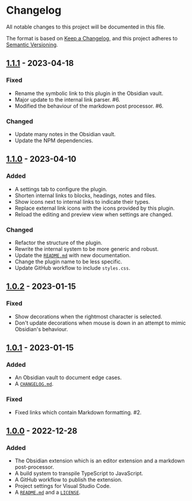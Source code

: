 # Changelog

All notable changes to this project will be documented in this file.

The format is based on [Keep a Changelog](https://keepachangelog.com/en/1.0.0/), and this project adheres to [Semantic Versioning](https://semver.org/spec/v2.0.0.html).

## [1.1.1] - 2023-04-18

### Fixed

- Rename the symbolic link to this plugin in the Obsidian vault.
- Major update to the internal link parser. #6.
- Modified the behaviour of the markdown post processor. #6.

### Changed

- Update many notes in the Obsidian vault.
- Update the NPM dependencies.

## [1.1.0] - 2023-04-10

### Added

- A settings tab to configure the plugin.
- Shorten internal links to blocks, headings, notes and files.
- Show icons next to internal links to indicate their types.
- Replace external link icons with the icons provided by this plugin.
- Reload the editing and preview view when settings are changed.

### Changed

- Refactor the structure of the plugin.
- Rewrite the internal system to be more generic and robust.
- Update the [`README.md`](./README.md) with new documentation.
- Change the plugin name to be less specific.
- Update GitHub workflow to include `styles.css`.

## [1.0.2] - 2023-01-15

### Fixed

- Show decorations when the rightmost character is selected.
- Don't update decorations when mouse is down in an attempt to mimic Obsidian's behaviour.

## [1.0.1] - 2023-01-15

### Added

- An Obsidian vault to document edge cases.
- A [`CHANGELOG.md`](./CHANGELOG.md).

### Fixed

- Fixed links which contain Markdown formatting. #2.

## [1.0.0] - 2022-12-28

### Added

- The Obsidian extension which is an editor extension and a markdown post-processor.
- A build system to transpile TypeScript to JavaScript.
- A GitHub workflow to publish the extension.
- Project settings for Visual Studio Code.
- A [`README.md`](./README.md) and a [`LICENSE`](./LICENSE).

[1.1.1]: https://github.com/scottwillmoore/obsidian-short-internal-links-to-headings/releases/tag/v1.1.1
[1.1.0]: https://github.com/scottwillmoore/obsidian-short-internal-links-to-headings/releases/tag/v1.1.0
[1.0.2]: https://github.com/scottwillmoore/obsidian-short-internal-links-to-headings/releases/tag/v1.0.2
[1.0.1]: https://github.com/scottwillmoore/obsidian-short-internal-links-to-headings/releases/tag/v1.0.1
[1.0.0]: https://github.com/scottwillmoore/obsidian-short-internal-links-to-headings/releases/tag/v1.0.0
